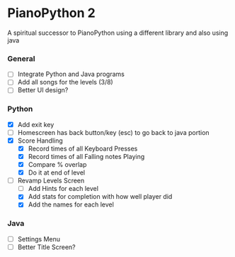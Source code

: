 # PianoPython 2
A spiritual successor to PianoPython using a different library and also using java

### General
- [ ] Integrate Python and Java programs
- [ ] Add all songs for the levels (3/8)  
- [ ] Better UI design?
### Python
- [x] Add exit key
- [ ] Homescreen has back button/key (esc) to go back to java portion
- [x] Score Handling
    - [x] Record times of all Keyboard Presses
    - [x] Record times of all Falling notes Playing
    - [x] Compare % overlap
    - [x] Do it at end of level
- [ ] Revamp Levels Screen
    - [ ] Add Hints for each level
    - [x] Add stats for completion with how well player did
    - [x] Add the names for each level

### Java
- [ ] Settings Menu
- [ ] Better Title Screen?  
